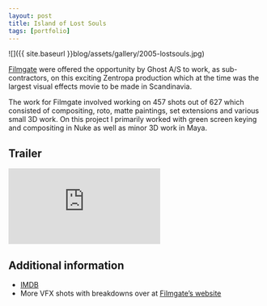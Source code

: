 ```yaml
---
layout: post
title: Island of Lost Souls
tags: [portfolio]
---
```


![]({{ site.baseurl }}blog/assets/gallery/2005-lostsouls.jpg)

[Filmgate](http://www.filmgate.se) were offered the opportunity by Ghost A/S to work, as sub-contractors, on this exciting Zentropa production which at the time was the largest visual effects movie to be made in Scandinavia.

<!--more-->

The work for Filmgate involved working on 457 shots out of 627 which consisted of compositing, roto, matte paintings, set extensions and various small 3D work. On this project I primarily worked with green screen keying and compositing in Nuke as well as minor 3D work in Maya.

## Trailer

<iframe src="https://player.vimeo.com/video/9685584" frameborder="0" webkitallowfullscreen mozallowfullscreen allowfullscreen></iframe>

## Additional information

- [IMDB](http://www.imdb.com/title/tt0466449/)
- More VFX shots with breakdowns over at [Filmgate’s website](http://www.filmgate.se/features/island-of-lost-souls)
